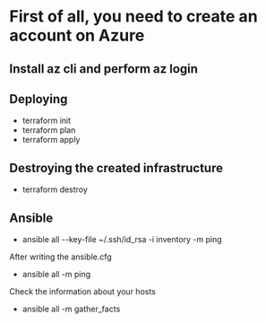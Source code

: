 # First of all, you need to create an account on Azure
## Install az cli and perform az login

## Deploying 

* terraform init
* terraform plan
* terraform apply

## Destroying the created infrastructure
* terraform destroy


## Ansible 

* ansible all --key-file ~/.ssh/id_rsa -i inventory -m ping

After writing the ansible.cfg

* ansible all -m ping

Check the information about your hosts

* ansible all -m gather_facts